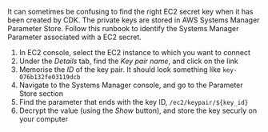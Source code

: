 It can sometimes be confusing to find the right EC2 secret key when it has been created by CDK. The private keys are stored in AWS Systems Manager Parameter Store. Follow this runbook to identify the Systems Manager Parameter associated with a EC2 secret.

1. In EC2 console, select the EC2 instance to which you want to connect
2. Under the _Details_ tab, find the _Key pair name_, and click on the link
3. Memorise the _ID_ of the key pair. It should look something like `key-076b132fe03119dcb`
4. Navigate to the Systems Manager console, and go to the Parameter Store section
5. Find the parameter that ends with the key ID, `/ec2/keypair/${key_id}`
6. Decrypt the value (using the _Show_ button), and store the key securly on your computer
